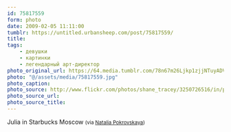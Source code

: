 ```yaml
---
id: 75817559
form: photo
date: 2009-02-05 11:11:00
tumblr: https://untitled.urbansheep.com/post/75817559/
title:
tags:
    - девушки
    - картинки
    - легендарный арт-директор
photo_original_url: https://64.media.tumblr.com/78n67m26Ljkp1zjjNTuyADVLo1_r1_1280.jpg
photo: "@/assets/media/75817559.jpg"
photo_caption:
photo_source: http://www.flickr.com/photos/shane_tracey/3250726516/in/photostream/
photo_source_url:
photo_source_title:
---
```


<p>Julia in Starbucks Moscow <small>(via <a href="http://flickr.com/photos/shane_tracey">Natalia Pokrovskaya</a>)</small></p>
